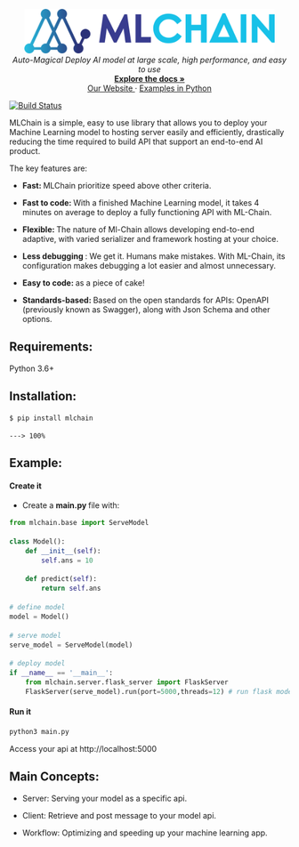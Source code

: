 <p align="center">
  <a href="https://mlchain.ml" target="_blank">
    <img src="img/logo.png" target="_blank" height="80"/>
  </a><br>
  <i> Auto-Magical Deploy AI model at large scale, high performance, and easy to use </i> <br>
  <a href="https://mlchain.ml/documentation/python/getting-started/" target="_blank">
    <strong> Explore the docs » </strong>
  </a> <br>
  <a href="https://mlchain.ml" target="_blank"> Our Website </a>
    ·
  <a href="https://github.com/techainer/examples-python" target="_blank"> Examples in Python </a>
</p>

[![Build Status](https://travis-ci.com/Nguyen-ATrung/mlchain-public-dev.svg?branch=master)](https://travis-ci.com/Nguyen-ATrung/mlchain-public-dev)




MLChain is a simple, easy to use library that allows you to deploy your Machine Learning
model to hosting server easily and efficiently, drastically reducing the time required 
to build API that support an end-to-end AI product.

The key features are:

- <b> Fast: </b> MLChain prioritize speed above other criteria.

- <b> Fast to code: </b> With a finished Machine Learning model, it takes 4 minutes on average 
  to deploy a fully functioning API with ML-Chain.

- <b> Flexible: </b> The nature of Ml-Chain allows developing end-to-end adaptive, with 
  varied serializer and framework hosting at your choice.

- <b> Less debugging </b>: We get it. Humans make mistakes. With ML-Chain, its configuration makes 
  debugging a lot easier and almost unnecessary.

- <b> Easy to code: </b> as a piece of cake!

- <b> Standards-based: </b> Based on the open standards for APIs: OpenAPI (previously known as Swagger), along with Json Schema and other options.

## Requirements:

Python 3.6+

## Installation:

<div class="termy">

```console
$ pip install mlchain

---> 100%
```
</div>

## Example:

#### Create it

- Create a <b> main.py </b> file with:

```python
from mlchain.base import ServeModel

class Model():
    def __init__(self):
        self.ans = 10

    def predict(self):
        return self.ans

# define model
model = Model()

# serve model
serve_model = ServeModel(model)

# deploy model
if __name__ == '__main__':
    from mlchain.server.flask_server import FlaskServer
    FlaskServer(serve_model).run(port=5000,threads=12) # run flask model with upto 12 threads
```

#### Run it

```bash
python3 main.py
```

Access your api at http://localhost:5000

## Main Concepts:

- Server: Serving your model as a specific api.

- Client: Retrieve and post message to your model api.

- Workflow: Optimizing and speeding up your machine learning app.


